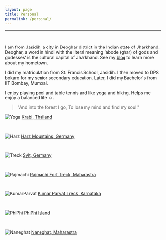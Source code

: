 ```yaml
---
layout: page
title: Personal
permalink: /personal/
---
```

****
<br>

I am from [Jasidih](https://en.wikipedia.org/wiki/Jasidih), a city in Deoghar district in the Indian state of Jharkhand. Deoghar, a word in hindi with the literal meaning ‘abode (ghar) of gods and godesses‘ is the cultural capital of Jharkhand. See my [blog](https://adityakumarakash.wordpress.com/2013/01/22/a-picturesque-of-my-home-town/) to learn more about my hometown.

I did my matriculation from St. Francis School, Jasidih. I then moved to DPS bokaro for my senior secondary education. Later, I did my Bachelor's from IIT Bombay, Mumbai. 

I enjoy playing pool and table tennis and like yoga and hiking. Helps me enjoy a balanced life :relaxed:.
> "And into the forest I go,
> To lose my mind and find my soul."

![Yoga](https://adityakumarakash.github.io/img/headstand.jpg)
[Krabi, Thailand](https://en.wikipedia.org/wiki/Krabi)

<br>

![Harz](https://adityakumarakash.github.io/img/Harz.JPG)
[Harz Mountains, Germany](https://en.wikipedia.org/wiki/Harz)

<br>

![Treck](https://adityakumarakash.github.io/img/Sylt.JPG)
[Sylt, Germany](https://en.wikipedia.org/wiki/Sylt)

<br>

![Rajmachi](https://adityakumarakash.github.io/img/Rajmachi.jpg)
[Rajmachi Fort Treck, Maharastra](https://en.wikipedia.org/wiki/Rajmachi)

<br>

![KumarParvat](https://adityakumarakash.github.io/img/krparvat.JPG)
[Kumar Parvat Treck, Karnataka](https://en.wikipedia.org/wiki/Pushpagiri_(mountain))

<br>

![PhiPhi](https://adityakumarakash.github.io/img/PhiPhi.jpg)
[PhiPhi Island](https://en.wikipedia.org/wiki/Phi_Phi_Islands)

<br>

![Naneghat](https://adityakumarakash.github.io/img/naneghat.jpg)
[Naneghat, Maharastra](https://en.wikipedia.org/wiki/Naneghat)

